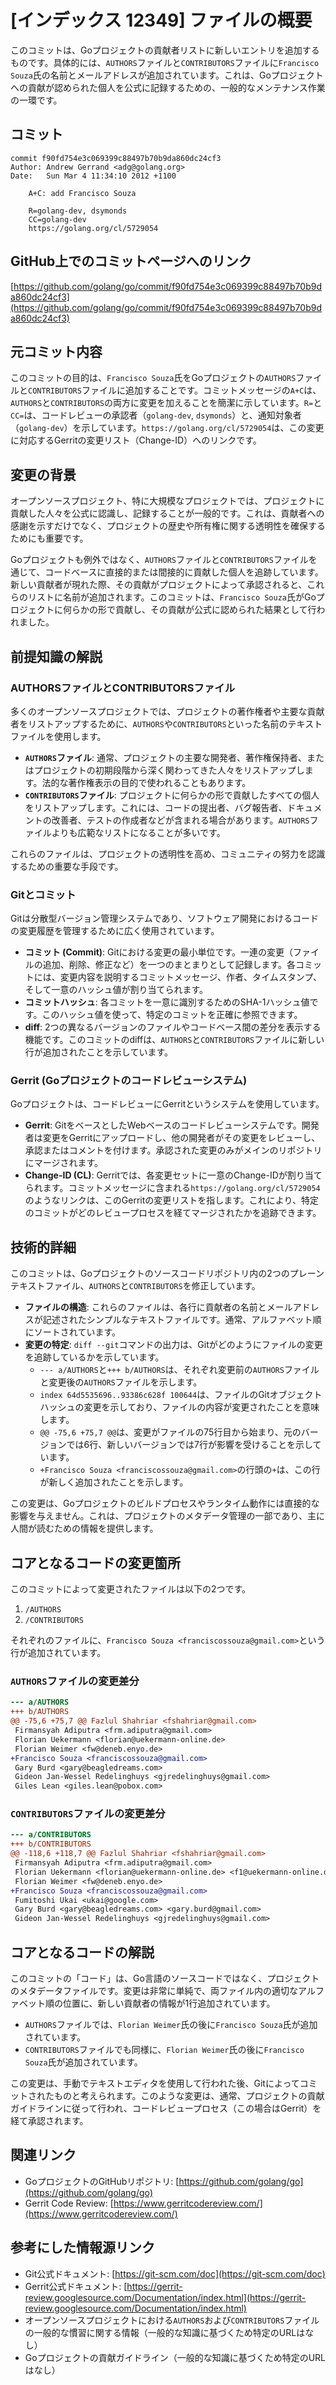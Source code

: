 # [インデックス 12349] ファイルの概要

このコミットは、Goプロジェクトの貢献者リストに新しいエントリを追加するものです。具体的には、`AUTHORS`ファイルと`CONTRIBUTORS`ファイルに`Francisco Souza`氏の名前とメールアドレスが追加されています。これは、Goプロジェクトへの貢献が認められた個人を公式に記録するための、一般的なメンテナンス作業の一環です。

## コミット

```
commit f90fd754e3c069399c88497b70b9da860dc24cf3
Author: Andrew Gerrand <adg@golang.org>
Date:   Sun Mar 4 11:34:10 2012 +1100

    A+C: add Francisco Souza
    
    R=golang-dev, dsymonds
    CC=golang-dev
    https://golang.org/cl/5729054
```

## GitHub上でのコミットページへのリンク

[https://github.com/golang/go/commit/f90fd754e3c069399c88497b70b9da860dc24cf3](https://github.com/golang/go/commit/f90fd754e3c069399c88497b70b9da860dc24cf3)

## 元コミット内容

このコミットの目的は、`Francisco Souza`氏をGoプロジェクトの`AUTHORS`ファイルと`CONTRIBUTORS`ファイルに追加することです。コミットメッセージの`A+C`は、`AUTHORS`と`CONTRIBUTORS`の両方に変更を加えることを簡潔に示しています。`R=`と`CC=`は、コードレビューの承認者（`golang-dev`, `dsymonds`）と、通知対象者（`golang-dev`）を示しています。`https://golang.org/cl/5729054`は、この変更に対応するGerritの変更リスト（Change-ID）へのリンクです。

## 変更の背景

オープンソースプロジェクト、特に大規模なプロジェクトでは、プロジェクトに貢献した人々を公式に認識し、記録することが一般的です。これは、貢献者への感謝を示すだけでなく、プロジェクトの歴史や所有権に関する透明性を確保するためにも重要です。

Goプロジェクトも例外ではなく、`AUTHORS`ファイルと`CONTRIBUTORS`ファイルを通じて、コードベースに直接的または間接的に貢献した個人を追跡しています。新しい貢献者が現れた際、その貢献がプロジェクトによって承認されると、これらのリストに名前が追加されます。このコミットは、`Francisco Souza`氏がGoプロジェクトに何らかの形で貢献し、その貢献が公式に認められた結果として行われました。

## 前提知識の解説

### AUTHORSファイルとCONTRIBUTORSファイル

多くのオープンソースプロジェクトでは、プロジェクトの著作権者や主要な貢献者をリストアップするために、`AUTHORS`や`CONTRIBUTORS`といった名前のテキストファイルを使用します。

*   **`AUTHORS`ファイル**: 通常、プロジェクトの主要な開発者、著作権保持者、またはプロジェクトの初期段階から深く関わってきた人々をリストアップします。法的な著作権表示の目的で使われることもあります。
*   **`CONTRIBUTORS`ファイル**: プロジェクトに何らかの形で貢献したすべての個人をリストアップします。これには、コードの提出者、バグ報告者、ドキュメントの改善者、テストの作成者などが含まれる場合があります。`AUTHORS`ファイルよりも広範なリストになることが多いです。

これらのファイルは、プロジェクトの透明性を高め、コミュニティの努力を認識するための重要な手段です。

### Gitとコミット

Gitは分散型バージョン管理システムであり、ソフトウェア開発におけるコードの変更履歴を管理するために広く使用されています。

*   **コミット (Commit)**: Gitにおける変更の最小単位です。一連の変更（ファイルの追加、削除、修正など）を一つのまとまりとして記録します。各コミットには、変更内容を説明するコミットメッセージ、作者、タイムスタンプ、そして一意のハッシュ値が割り当てられます。
*   **コミットハッシュ**: 各コミットを一意に識別するためのSHA-1ハッシュ値です。このハッシュ値を使って、特定のコミットを正確に参照できます。
*   **diff**: 2つの異なるバージョンのファイルやコードベース間の差分を表示する機能です。このコミットのdiffは、`AUTHORS`と`CONTRIBUTORS`ファイルに新しい行が追加されたことを示しています。

### Gerrit (Goプロジェクトのコードレビューシステム)

Goプロジェクトは、コードレビューにGerritというシステムを使用しています。

*   **Gerrit**: GitをベースとしたWebベースのコードレビューシステムです。開発者は変更をGerritにアップロードし、他の開発者がその変更をレビューし、承認またはコメントを付けます。承認された変更のみがメインのリポジトリにマージされます。
*   **Change-ID (CL)**: Gerritでは、各変更セットに一意のChange-IDが割り当てられます。コミットメッセージに含まれる`https://golang.org/cl/5729054`のようなリンクは、このGerritの変更リストを指します。これにより、特定のコミットがどのレビュープロセスを経てマージされたかを追跡できます。

## 技術的詳細

このコミットは、Goプロジェクトのソースコードリポジトリ内の2つのプレーンテキストファイル、`AUTHORS`と`CONTRIBUTORS`を修正しています。

*   **ファイルの構造**: これらのファイルは、各行に貢献者の名前とメールアドレスが記述されたシンプルなテキストファイルです。通常、アルファベット順にソートされています。
*   **変更の特定**: `diff --git`コマンドの出力は、Gitがどのようにファイルの変更を追跡しているかを示しています。
    *   `--- a/AUTHORS`と`+++ b/AUTHORS`は、それぞれ変更前の`AUTHORS`ファイルと変更後の`AUTHORS`ファイルを示します。
    *   `index 64d5535696..93386c628f 100644`は、ファイルのGitオブジェクトハッシュの変更を示しており、ファイルの内容が変更されたことを意味します。
    *   `@@ -75,6 +75,7 @@`は、変更がファイルの75行目から始まり、元のバージョンでは6行、新しいバージョンでは7行が影響を受けることを示しています。
    *   `+Francisco Souza <franciscossouza@gmail.com>`の行頭の`+`は、この行が新しく追加されたことを示します。

この変更は、Goプロジェクトのビルドプロセスやランタイム動作には直接的な影響を与えません。これは、プロジェクトのメタデータ管理の一部であり、主に人間が読むための情報を提供します。

## コアとなるコードの変更箇所

このコミットによって変更されたファイルは以下の2つです。

1.  `/AUTHORS`
2.  `/CONTRIBUTORS`

それぞれのファイルに、`Francisco Souza <franciscossouza@gmail.com>`という行が追加されています。

### `AUTHORS`ファイルの変更差分

```diff
--- a/AUTHORS
+++ b/AUTHORS
@@ -75,6 +75,7 @@ Fazlul Shahriar <fshahriar@gmail.com>
 Firmansyah Adiputra <frm.adiputra@gmail.com>
 Florian Uekermann <florian@uekermann-online.de>
 Florian Weimer <fw@deneb.enyo.de>
+Francisco Souza <franciscossouza@gmail.com>
 Gary Burd <gary@beagledreams.com>
 Gideon Jan-Wessel Redelinghuys <gjredelinghuys@gmail.com>
 Giles Lean <giles.lean@pobox.com>
```

### `CONTRIBUTORS`ファイルの変更差分

```diff
--- a/CONTRIBUTORS
+++ b/CONTRIBUTORS
@@ -118,6 +118,7 @@ Fazlul Shahriar <fshahriar@gmail.com>
 Firmansyah Adiputra <frm.adiputra@gmail.com>
 Florian Uekermann <florian@uekermann-online.de> <f1@uekermann-online.de>
 Florian Weimer <fw@deneb.enyo.de>
+Francisco Souza <franciscossouza@gmail.com>
 Fumitoshi Ukai <ukai@google.com>
 Gary Burd <gary@beagledreams.com> <gary.burd@gmail.com>
 Gideon Jan-Wessel Redelinghuys <gjredelinghuys@gmail.com>
```

## コアとなるコードの解説

このコミットの「コード」は、Go言語のソースコードではなく、プロジェクトのメタデータファイルです。変更は非常に単純で、両ファイル内の適切なアルファベット順の位置に、新しい貢献者の情報が1行追加されています。

*   `AUTHORS`ファイルでは、`Florian Weimer`氏の後に`Francisco Souza`氏が追加されています。
*   `CONTRIBUTORS`ファイルでも同様に、`Florian Weimer`氏の後に`Francisco Souza`氏が追加されています。

この変更は、手動でテキストエディタを使用して行われた後、Gitによってコミットされたものと考えられます。このような変更は、通常、プロジェクトの貢献ガイドラインに従って行われ、コードレビュープロセス（この場合はGerrit）を経て承認されます。

## 関連リンク

*   GoプロジェクトのGitHubリポジトリ: [https://github.com/golang/go](https://github.com/golang/go)
*   Gerrit Code Review: [https://www.gerritcodereview.com/](https://www.gerritcodereview.com/)

## 参考にした情報源リンク

*   Git公式ドキュメント: [https://git-scm.com/doc](https://git-scm.com/doc)
*   Gerrit公式ドキュメント: [https://gerrit-review.googlesource.com/Documentation/index.html](https://gerrit-review.googlesource.com/Documentation/index.html)
*   オープンソースプロジェクトにおける`AUTHORS`および`CONTRIBUTORS`ファイルの一般的な慣習に関する情報（一般的な知識に基づくため特定のURLはなし）
*   Goプロジェクトの貢献ガイドライン（一般的な知識に基づくため特定のURLはなし）

